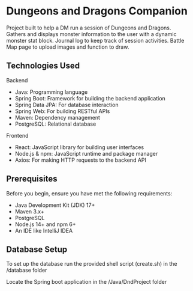 # Dungeons and Dragons Companion

Project built to help a DM run a session of Dungeons and Dragons.  
Gathers and displays monster information to the user with a dynamic monster stat block.
Journal log to keep track of session activities.
Battle Map page to upload images and function to draw.

## Technologies Used
Backend
* Java: Programming language
* Spring Boot: Framework for building the backend application
* Spring Data JPA: For database interaction
* Spring Web: For building RESTful APIs
* Maven: Dependency management
* PostgreSQL: Relational database

Frontend
* React: JavaScript library for building user interfaces
* Node.js & npm: JavaScript runtime and package manager
* Axios: For making HTTP requests to the backend API

## Prerequisites
Before you begin, ensure you have met the following requirements:

* Java Development Kit (JDK) 17+
* Maven 3.x+ 
* PostgreSQL
* Node.js 14+ and npm 6+
* An IDE like IntelliJ IDEA

## Database Setup
To set up the database run the provided shell script (create.sh) in the /database folder

Locate the Spring boot application in the /Java/DndProject folder
